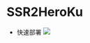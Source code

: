 # SSR2HeroKu

* 快速部署
   [![](https://www.herokucdn.com/deploy/button.png)](https://heroku.com/deploy?template=https://github.com/ssrlive/examples11/tree/master)
